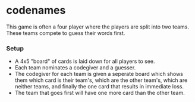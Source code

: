 # codenames
This game is often a four player where the players are split into two teams. These teams compete to guess their words first.

### Setup
- A 4x5 "board" of cards is laid down for all players to see.
- Each team nominates a codegiver and a guesser.
- The codegiver for each team is given a seperate board which shows them which card is their team's, which are the other team's, which are neither teams, and finally the one card that results in immediate loss.
- The team that goes first will have one more card than the other team.
